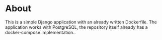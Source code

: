# About
This is a simple Django application with an already written Dockerfile. The application works with PostgreSQL, the repository itself already has a docker-compose implementation..
